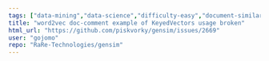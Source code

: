 ```yaml
---
tags: ["data-mining","data-science","difficulty-easy","document-similarity","documentation","fasttext","gensim","information-retrieval","machine-learning","natural-language-processing","neural-network","nlp","python","topic-modeling","word-embeddings","word-similarity","word2vec"]
title: "word2vec doc-comment example of KeyedVectors usage broken"
html_url: "https://github.com/piskvorky/gensim/issues/2669"
user: "gojomo"
repo: "RaRe-Technologies/gensim"
---
```


